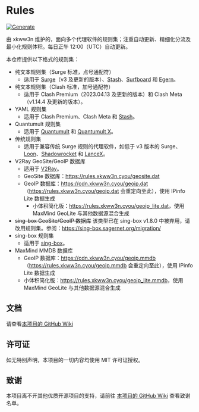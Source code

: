 # Rules

[![Generate](https://github.com/xkww3n/Rules/actions/workflows/main.yml/badge.svg)](https://github.com/xkww3n/Rules/actions/workflows/main.yml)

由 xkww3n 维护的，面向多个代理软件的规则集；注重自动更新、精细化分流及最小化规则体积。每日正午 12:00（UTC）自动更新。

本仓库提供以下格式的规则集：

- 纯文本规则集（Surge 标准，点号通配符）
    - 适用于 [Surge](https://nssurge.com/)（v3
      及更新的版本）、[Stash](https://stash.ws/)、[Surfboard](https://getsurfboard.com)
      和 [Egern](https://apps.apple.com/us/app/egern/id1616105820)。
- 纯文本规则集（Clash 标准，加号通配符）
    - 适用于 Clash Premium（2023.04.13 及更新的版本）和 Clash Meta（v1.14.4 及更新的版本）。
- YAML 规则集
    - 适用于 Clash Premium、Clash Meta 和 [Stash](https://stash.ws/)。
- Quantumult 规则集
    - 适用于 [Quantumult](https://quantumult.app/) 和 [Quantumult X](https://quantumult.app/x/)。
- 传统规则集
    - 适用于兼容传统 Surge 规则的代理软件，如低于 v3 版本的
      Surge、[Loon](https://www.nsloon.com/)、[Shadowrocket](https://apps.apple.com/us/app/shadowrocket/id932747118)
      和 [LanceX](https://shadowboat.app/lancex/)。
- V2Ray GeoSite/GeoIP 数据库
    - 适用于 [V2Ray](https://www.v2fly.org/)。
    - GeoSite 数据库：<https://rules.xkww3n.cyou/geosite.dat>
    - GeoIP 数据库：<https://cdn.xkww3n.cyou/geoip.dat>（<https://rules.xkww3n.cyou/geoip.dat> 会重定向至此），使用 IPinfo Lite 数据生成
        - 小体积简化版：<https://rules.xkww3n.cyou/geoip_lite.dat>，使用 MaxMind GeoLite 与其他数据源混合生成
- ~~sing-box GeoSite/GeoIP 数据库~~ 该类型已在 sing-box v1.8.0 中被弃用，请改用规则集。参阅：<https://sing-box.sagernet.org/migration/>
- sing-box 规则集
    - 适用于 [sing-box](https://sing-box.sagernet.org/)。
- MaxMind MMDB 数据库
    - GeoIP 数据库：<https://cdn.xkww3n.cyou/geoip.mmdb>（<https://rules.xkww3n.cyou/geoip.mmdb> 会重定向至此），使用 IPinfo Lite 数据生成
    - 小体积简化版：<https://rules.xkww3n.cyou/geoip_lite.mmdb>，使用 MaxMind GeoLite 与其他数据源混合生成


## 文档

请查看[本项目的 GitHub Wiki](https://github.com/xkww3n/Rules/wiki)

## 许可证

如无特别声明，本项目的一切内容均使用 MIT 许可证授权。

## 致谢

本项目离不开其他优质开源项目的支持，请前往 [本项目的 GitHub Wiki](https://github.com/xkww3n/Rules/wiki/致谢) 查看致谢名单。
